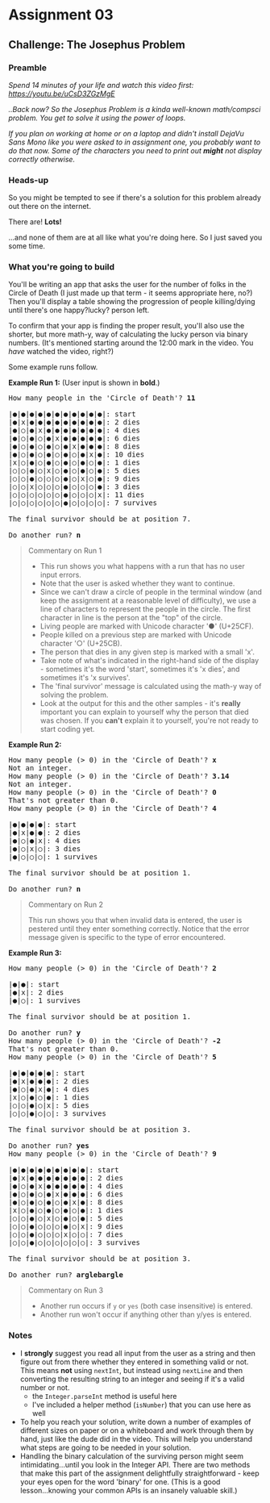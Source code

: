 # Assignment 03

## Challenge: The Josephus Problem

### Preamble

_Spend 14 minutes of your life and watch this video first: https://youtu.be/uCsD3ZGzMgE_

_..Back now? So the Josephus Problem is a kinda well-known math/compsci problem. You get to solve it using the power of loops._

_If you plan on working at home or on a laptop and didn't install DejaVu Sans Mono like you were asked to in assignment one, you probably want to do that now. Some of the characters you need to print out **might** not display correctly otherwise._

### Heads-up

So you might be tempted to see if there's a solution for this problem already out there on the internet.

There are! **Lots!**

...and none of them are at all like what you're doing here. So I just saved you some time.

### What you're going to build

You'll be writing an app that asks the user for the number of folks in the Circle of Death (I just made up that term - it seems appropriate here, no?) Then you'll display a table showing the progression of people killing/dying until there's one happy?lucky? person left.

To confirm that your app is finding the proper result, you'll also use the shorter, but more math-y, way of calculating the lucky person via binary numbers. (It's mentioned starting around the 12:00 mark in the video. You _have_ watched the video, right?)

Some example runs follow.

**Example Run 1:**
(User input is shown in **bold**.)

<pre>
How many people in the 'Circle of Death'? <b>11</b>

|●|●|●|●|●|●|●|●|●|●|●|: start
|●|x|●|●|●|●|●|●|●|●|●|: 2 dies
|●|○|●|x|●|●|●|●|●|●|●|: 4 dies
|●|○|●|○|●|x|●|●|●|●|●|: 6 dies
|●|○|●|○|●|○|●|x|●|●|●|: 8 dies
|●|○|●|○|●|○|●|○|●|x|●|: 10 dies
|x|○|●|○|●|○|●|○|●|○|●|: 1 dies
|○|○|●|○|x|○|●|○|●|○|●|: 5 dies
|○|○|●|○|○|○|●|○|x|○|●|: 9 dies
|○|○|x|○|○|○|●|○|○|○|●|: 3 dies
|○|○|○|○|○|○|●|○|○|○|x|: 11 dies
|○|○|○|○|○|○|●|○|○|○|○|: 7 survives

The final survivor should be at position 7.

Do another run? <b>n</b>
</pre>

> Commentary on Run 1
>
> - This run shows you what happens with a run that has no user input errors.
> - Note that the user is asked whether they want to continue.
> - Since we can't draw a circle of people in the terminal window (and keep the assignment at a reasonable level of difficulty), we use a line of characters to represent the people in the circle. The first character in line is the person at the "top" of the circle.
> - Living people are marked with Unicode character '●' (U+25CF).
> - People killed on a previous step are marked with Unicode character '○' (U+25CB).
> - The person that dies in any given step is marked with a small 'x'.
> - Take note of what's indicated in the right-hand side of the display - sometimes it's the word 'start', sometimes it's 'x dies', and sometimes it's 'x survives'.
> - The 'final survivor' message is calculated using the math-y way of solving the problem.
> - Look at the output for this and the other samples - it's **really** important you can explain to yourself why the person that died was chosen. If you **can't** explain it to yourself, you're not ready to start coding yet.

**Example Run 2:**

<pre>
How many people (> 0) in the 'Circle of Death'? <b>x</b>
Not an integer.
How many people (> 0) in the 'Circle of Death'? <b>3.14</b>
Not an integer.
How many people (> 0) in the 'Circle of Death'? <b>0</b>
That's not greater than 0.
How many people (> 0) in the 'Circle of Death'? <b>4</b>

|●|●|●|●|: start
|●|x|●|●|: 2 dies
|●|○|●|x|: 4 dies
|●|○|x|○|: 3 dies
|●|○|○|○|: 1 survives

The final survivor should be at position 1.

Do another run? <b>n</b>
</pre>

> Commentary on Run 2
>
> This run shows you that when invalid data is entered, the user is pestered until they enter something correctly. Notice that the error message given is specific to the type of error encountered.

**Example Run 3:**

<pre>
How many people (> 0) in the 'Circle of Death'? <b>2</b>

|●|●|: start
|●|x|: 2 dies
|●|○|: 1 survives

The final survivor should be at position 1.

Do another run? <b>y</b>
How many people (> 0) in the 'Circle of Death'? <b>-2</b>
That's not greater than 0.
How many people (> 0) in the 'Circle of Death'? <b>5</b>

|●|●|●|●|●|: start
|●|x|●|●|●|: 2 dies
|●|○|●|x|●|: 4 dies
|x|○|●|○|●|: 1 dies
|○|○|●|○|x|: 5 dies
|○|○|●|○|○|: 3 survives

The final survivor should be at position 3.

Do another run? <b>yes</b>
How many people (> 0) in the 'Circle of Death'? <b>9</b>

|●|●|●|●|●|●|●|●|●|: start
|●|x|●|●|●|●|●|●|●|: 2 dies
|●|○|●|x|●|●|●|●|●|: 4 dies
|●|○|●|○|●|x|●|●|●|: 6 dies
|●|○|●|○|●|○|●|x|●|: 8 dies
|x|○|●|○|●|○|●|○|●|: 1 dies
|○|○|●|○|x|○|●|○|●|: 5 dies
|○|○|●|○|○|○|●|○|x|: 9 dies
|○|○|●|○|○|○|x|○|○|: 7 dies
|○|○|●|○|○|○|○|○|○|: 3 survives

The final survivor should be at position 3.

Do another run? <b>arglebargle</b>
</pre>

> Commentary on Run 3
>
> - Another run occurs if `y` or `yes` (both case insensitive) is entered.
> - Another run won't occur if anything other than y/yes is entered.

### Notes

- I **strongly** suggest you read all input from the user as a string and then figure out from there whether they entered in something valid or not. This means **not** using `nextInt`, but instead using `nextLine` and then converting the resulting string to an integer and seeing if it's a valid number or not.
  - the `Integer.parseInt` method is useful here
  - I've included a helper method (`isNumber`) that you can use here as well
- To help you reach your solution, write down a number of examples of different sizes on paper or on a whiteboard and work through them by hand, just like the dude did in the video. This will help you understand what steps are going to be needed in your solution.
- Handling the binary calculation of the surviving person might seem intimidating...until you look in the Integer API. There are two methods that make this part of the assignment delightfully straightforward - keep your eyes open for the word 'binary' for one. (This is a good lesson...knowing your common APIs is an insanely valuable skill.)
